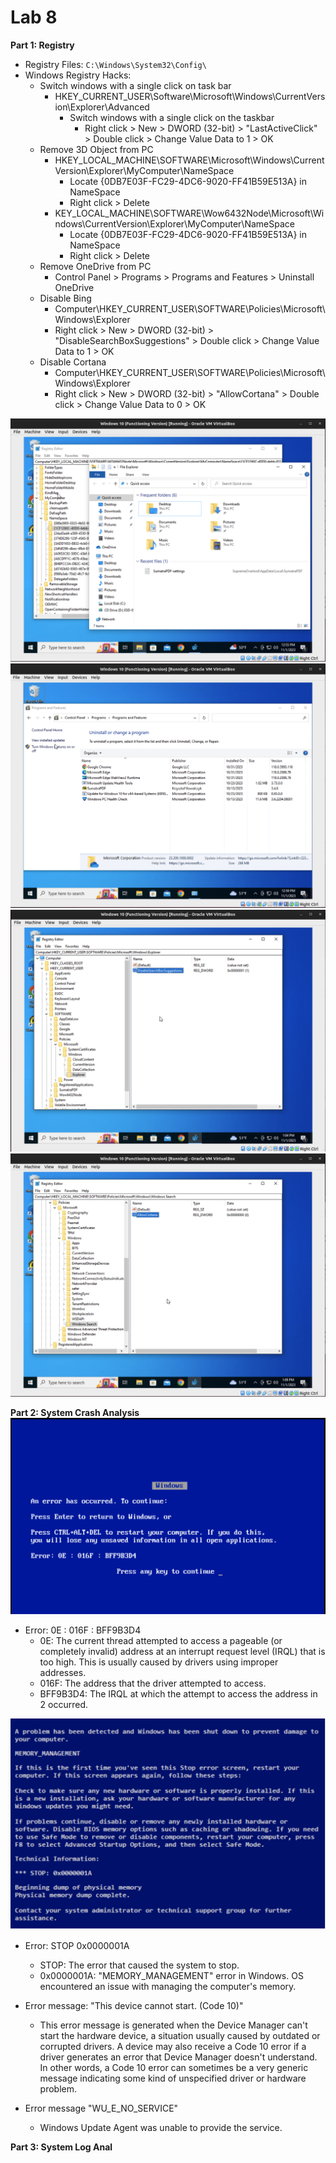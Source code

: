 # Lab 8

**Part 1: Registry**

- Registry Files: `C:\Windows\System32\Config\`
- Windows Registry Hacks:
  - Switch windows with a single click on task bar
    - HKEY_CURRENT_USER\Software\Microsoft\Windows\CurrentVersion\Explorer\Advanced
      - Switch windows with a single click on the taskbar
        - Right click > New > DWORD (32-bit) > "LastActiveClick" > Double click > Change Value Data to 1 > OK
  - Remove 3D Object from PC
    - HKEY_LOCAL_MACHINE\SOFTWARE\Microsoft\Windows\CurrentVersion\Explorer\MyComputer\NameSpace
      - Locate {0DB7E03F-FC29-4DC6-9020-FF41B59E513A} in NameSpace
      - Right click > Delete
    - KEY_LOCAL_MACHINE\SOFTWARE\Wow6432Node\Microsoft\Windows\CurrentVersion\Explorer\MyComputer\NameSpace
      - Locate {0DB7E03F-FC29-4DC6-9020-FF41B59E513A} in NameSpace
      - Right click > Delete
  - Remove OneDrive from PC
    - Control Panel > Programs > Programs and Features > Uninstall OneDrive
  - Disable Bing
    - Computer\HKEY_CURRENT_USER\SOFTWARE\Policies\Microsoft\Windows\Explorer
    - Right click > New > DWORD (32-bit) > "DisableSearchBoxSuggestions" > Double click > Change Value Data to 1 > OK
  - Disable Cortana
    - Computer\HKEY_CURRENT_USER\SOFTWARE\Policies\Microsoft\Windows\Explorer
    - Right click > New > DWORD (32-bit) > "AllowCortana" > Double click > Change Value Data to 0 > OK

![lab8-1](media/lab8-1.png)
![lab8-2](media/lab8-2.png)
![lab8-3](media/lab8-3.png)
![lab8-4](media/lab8-4.png)

**Part 2: System Crash Analysis**
![lab8-5](media/lab8-5.png)
- Error: 0E : 016F : BFF9B3D4
  - 0E: The current thread attempted to access a pageable (or completely invalid) address at an interrupt request level (IRQL) that is too high. This is usually caused by drivers using improper addresses.
  - 016F: The address that the driver attempted to access.
  - BFF9B3D4: The IRQL at which the attempt to access the address in 2 occurred.

![lab8-6](media/lab8-6.png)
- Error: STOP 0x0000001A
  - STOP: The error that caused the system to stop.
  - 0x0000001A: "MEMORY_MANAGEMENT" error in Windows.  OS encountered an issue with managing the computer's memory.

- Error message: "This device cannot start. (Code 10)"
  - This error message is generated when the Device Manager can't start the hardware device, a situation usually caused by outdated or corrupted drivers. A device may also receive a Code 10 error if a driver generates an error that Device Manager doesn't understand. In other words, a Code 10 error can sometimes be a very generic message indicating some kind of unspecified driver or hardware problem.

- Error message "WU_E_NO_SERVICE"
  - Windows Update Agent was unable to provide the service.

**Part 3: System Log Anal**


